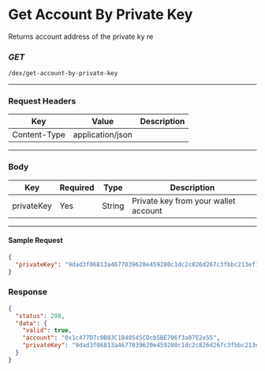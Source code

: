 # Get Account By Private Key

Returns account address of the private ky re

### _GET_

```bash
/dex/get-account-by-private-key
```

---

### Request Headers

| Key          | Value            | Description |
| ------------ | ---------------- | ----------- |
| Content-Type | application/json |             |

---

### Body

| Key        | Required | Type   | Description                          |
| ---------- | -------- | ------ | ------------------------------------ |
| privateKey | Yes      | String | Private key from your wallet account |

---

#### Sample Request

```json
{
  "privateKey": "9dad3f06813a4677039620e459280c1dc2c826d267c3fbbc213ef1f50fa17d57"
}
```

### Response

```json
{
  "status": 200,
  "data": {
    "valid": true,
    "account": "0x1c477D7c0B83C1848545CDcb5BE706f3a07E2e55",
    "privateKey": "9dad3f06813a4677039620e459280c1dc2c826d267c3fbbc213ef1f50fa17d57"
  }
}
```
